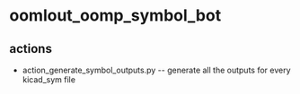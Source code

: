 # oomlout_oomp_symbol_bot

## actions

* action_generate_symbol_outputs.py -- generate all the outputs for every kicad_sym file